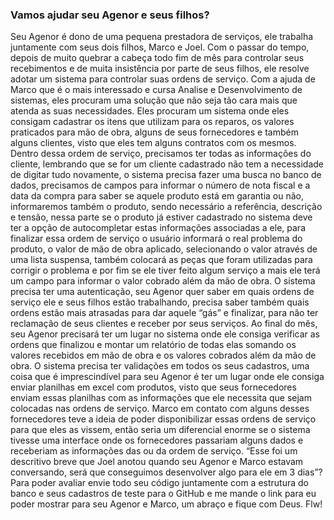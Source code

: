 ### Vamos ajudar seu Agenor e seus filhos?

Seu Agenor é dono de uma pequena prestadora de serviços, ele trabalha
juntamente com seus dois filhos, Marco e Joel. Com o passar do tempo, depois de
muito quebrar a cabeça todo fim de mês para controlar seus recebimentos e de muita
insistência por parte de seus filhos, ele resolve adotar um sistema para controlar suas
ordens de serviço.
Com a ajuda de Marco que é o mais interessado e cursa Analise e
Desenvolvimento de sistemas, eles procuram uma solução que não seja tão cara mais
que atenda as suas necessidades.
Eles procuram um sistema onde eles consigam cadastrar os itens que utilizam
para os reparos, os valores praticados para mão de obra, alguns de seus fornecedores
e também alguns clientes, visto que eles tem alguns contratos com os mesmos.
Dentro dessa ordem de serviço, precisamos ter todas as informações do cliente,
lembrando que se for um cliente cadastrado não tem a necessidade de digitar tudo
novamente, o sistema precisa fazer uma busca no banco de dados, precisamos de
campos para informar o número de nota fiscal e a data da compra para saber se
aquele produto está em garantia ou não, informaremos também o produto, sendo
necessário a referência, descrição e tensão, nessa parte se o produto já estiver
cadastrado no sistema deve ter a opção de autocompletar estas informações
associadas a ele, para finalizar essa ordem de serviço o usuário informará o real
problema do produto, o valor de mão de obra aplicado, selecionando o valor através
de uma lista suspensa, também colocará as peças que foram utilizadas para corrigir o
problema e por fim se ele tiver feito algum serviço a mais ele terá um campo para
informar o valor cobrado além da mão de obra.
O sistema precisa ter uma autenticação, seu Agenor quer saber em quais ordens
de serviço ele e seus filhos estão trabalhando, precisa saber também quais ordens
estão mais atrasadas para dar aquele “gás” e finalizar, para não ter reclamação de
seus clientes e receber por seus serviços.
Ao final do mês, seu Agenor precisará ter um lugar no sistema onde ele consiga
verificar as ordens que finalizou e montar um relatório de todas elas somando os
valores recebidos em mão de obra e os valores cobrados além da mão de obra.
O sistema precisa ter validações em todos os seus cadastros, uma coisa que é
imprescindível para seu Agenor é ter um lugar onde ele consiga enviar planilhas em
excel com produtos, visto que seus fornecedores enviam essas planilhas com as
informações que ele necessita que sejam colocadas nas ordens de serviço.
Marco em contato com alguns desses fornecedores teve a ideia de poder
disponibilizar essas ordens de serviço para que eles as vissem, então seria um
diferencial enorme se o sistema tivesse uma interface onde os fornecedores
passariam alguns dados e receberiam as informações das ou da ordem de serviço.
“Esse foi um descritivo breve que Joel anotou quando seu Agenor e Marco estavam
conversando, será que conseguimos desenvolver algo para ele em 3 dias”?
Para poder avaliar envie todo seu código juntamente com a estrutura do banco e
seus cadastros de teste para o GitHub e me mande o link para eu poder mostrar para
seu Agenor e Marco, um abraço e fique com Deus. Flw!
